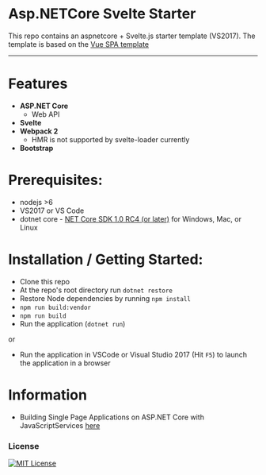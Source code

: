 # Asp.NETCore Svelte Starter

This repo contains an aspnetcore + Svelte.js starter template (VS2017). The template is based
on the [Vue SPA template](https://github.com/aspnet/JavaScriptServices/tree/dev/templates/VueSpa) 
 
---

# Features

- **ASP.NET Core**
  - Web API
- **Svelte**
- **Webpack 2**
  - HMR is not supported by svelte-loader currently
- **Bootstrap**


# Prerequisites:
 * nodejs >6
 * VS2017 or VS Code
 * dotnet core - [NET Core SDK 1.0 RC4 (or later)](https://www.microsoft.com/net/download/core) for Windows, Mac, or Linux

# Installation / Getting Started:
 * Clone this repo
 * At the repo's root directory run `dotnet restore`
 * Restore Node dependencies by running `npm install`
 * `npm run build:vendor` 
 * `npm run build`
 * Run the application (`dotnet run`)
 
 or
 
 * Run the application in VSCode or Visual Studio 2017 (Hit `F5`) to launch the application in a browser

# Information

- Building Single Page Applications on ASP.NET Core with JavaScriptServices [here](https://blogs.msdn.microsoft.com/webdev/2017/02/14/building-single-page-applications-on-asp-net-core-with-javascriptservices/)

### License

[![MIT License](https://img.shields.io/badge/license-MIT-blue.svg?style=flat)](/LICENSE.md)
